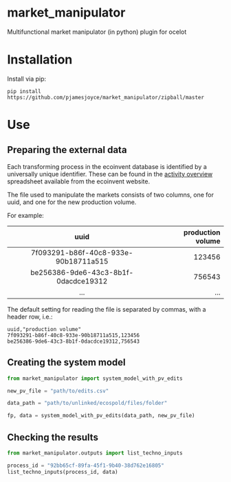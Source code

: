 # market_manipulator
Multifunctional market manipulator (in python) plugin for ocelot

# Installation

Install via pip:
```
pip install https://github.com/pjamesjoyce/market_manipulator/zipball/master
```

# Use

## Preparing the external data

Each transforming process in the ecoinvent database is identified by a universally unique identifier.
These can be found in the [activity overview](http://www.ecoinvent.org/support/documents-and-files/information-on-ecoinvent-3/information-on-ecoinvent-3.html) spreadsheet available from the ecoinvent website.

The file used to manipulate the markets consists of two columns, one for uuid, and one for the new production volume.

For example:

|                uuid                |production volume|
|:----------------------------------:|----------------:|
|7f093291-b86f-40c8-933e-90b18711a515|123456           |
|be256386-9de6-43c3-8b1f-0dacdce19312|756543           |
|...                                 |...              |

The default setting for reading the file is separated by commas, with a header row, i.e.:

```
uuid,"production volume"
7f093291-b86f-40c8-933e-90b18711a515,123456
be256386-9de6-43c3-8b1f-0dacdce19312,756543
```

## Creating the system model

```python
from market_manipulator import system_model_with_pv_edits

new_pv_file = "path/to/edits.csv"

data_path = "path/to/unlinked/ecospold/files/folder"

fp, data = system_model_with_pv_edits(data_path, new_pv_file)
```

## Checking the results

```python
from market_manipulator.outputs import list_techno_inputs

process_id = "92bb65cf-89fa-45f1-9b40-38d762e16805"
list_techno_inputs(process_id, data)

```